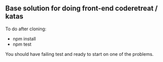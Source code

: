 ## Base solution for doing front-end coderetreat / katas

To do after cloning:
* npm install
* npm test

You should have failing test and ready to start on one of the problems.